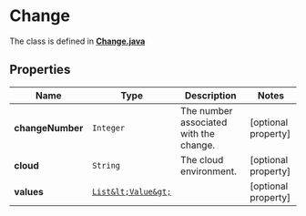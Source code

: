 

# Change

The class is defined in **[Change.java](../../src/main/java/org/openapitools/model/Change.java)**

## Properties

Name | Type | Description | Notes
------------ | ------------- | ------------- | -------------
**changeNumber** | `Integer` | The number associated with the change. |  [optional property]
**cloud** | `String` | The cloud environment. |  [optional property]
**values** | [`List&lt;Value&gt;`](Value.md) |  |  [optional property]





